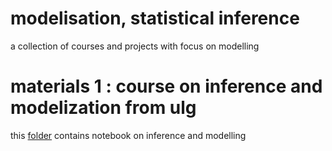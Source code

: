 # modelisation, statistical inference
 a collection of courses and projects with focus on modelling


 # materials 1 : course on inference and modelization from ulg

this [folder](foundations-of-data-science-master\README.md) contains notebook on inference and modelling
